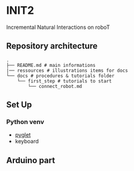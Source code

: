 # INIT2
Incremental Natural Interactions on roboT

## Repository architecture

```
.
├── README.md # main informations
|── ressources # illustrations items for docs
└── docs # procedures & tutorials folder
    └── first_step # tutorials to start
        └── connect_robot.md
```

## Set Up

### Python venv
- [pyglet](http://pyglet.org/) 
- keyboard

## Arduino part

